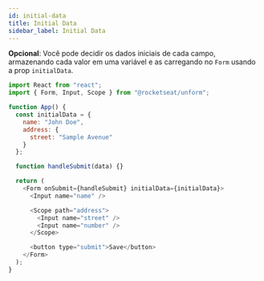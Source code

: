 ```yaml
---
id: initial-data
title: Initial Data
sidebar_label: Initial Data
---
```


**Opcional**: Você pode decidir os dados iniciais de cada campo, armazenando cada valor em uma variável e as carregando no `Form` usando a prop `initialData`.

```js
import React from "react";
import { Form, Input, Scope } from "@rocketseat/unform";

function App() {
  const initialData = {
    name: "John Doe",
    address: {
      street: "Sample Avenue"
    }
  };

  function handleSubmit(data) {}

  return (
    <Form onSubmit={handleSubmit} initialData={initialData}>
      <Input name="name" />

      <Scope path="address">
        <Input name="street" />
        <Input name="number" />
      </Scope>

      <button type="submit">Save</button>
    </Form>
  );
}
```
